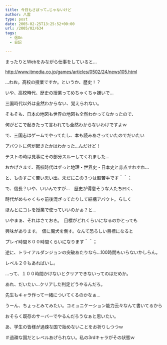 ```yaml
---
title: 今日もさぼって…じゃないけど
author: 八雲
type: post
date: 2005-02-25T13:25:52+00:00
url: /2005/02/634
tags:
  - 信On
  - 日記

---
```

まったりとWebをみながら仕事をしていると…
  
http://www.itmedia.co.jp/games/articles/0502/24/news105.html

…わお。高校の授業ですか。というか、歴史！？
  
いや、高校時代、歴史の授業ってめちゃくちゃ嫌いで…
  
三国時代以外は全然わからない、覚えられない。
  
そもそも、日本の地図も世界の地図も全然わかってなかったので、
  
何がどこで起きたって言われても全然わからないわけですよｗ
  
で、三国志はゲームでやってたし、本も読みあさっていたのでだいたい
  
アバウトに何が起きたかはわかった…んだけど！
  
テストの時は見事にその部分スルーしてくれました…
  
おかげさまで、高校時代はずっと地理・世界史・日本史と赤点すれすれ…
  
と、ものすごく苦い思い出。未だにこの３つは超苦手です＾＾；

で、信長？いや、いいんですが…　歴史が得意そうな人たち曰く、
  
時代がめちゃくちゃ前後混ざってたりして結構アバウト。らしく
  
ほんとにコレを授業で使っていいのかぁ？と…
  
いやまぁ、それはさておき。　目標がどれくらいになるのかとっても
  
興味があります。　仮に魔犬を倒す。なんて恐ろしい目標になると
  
プレイ時間８００時間くらいになります＾＾；
  
逆に、トライアルダンジョンの突破あたりなら…100時間もいらないかしらん。
  
レベル２０もあればいし。
  
…って、１００時間かけないとクリアできないってのはだめか。
  
あれ、だいたい…クリアした判定どうやるんだろ。
  
先生もキャラ作って一緒についてくるのかなぁ…

うーん、ちょっとみてみたい。コミュニケーション能力云々なんて書いてるから
  
おそらく既存のサーバーでやるんだろうなぁと思いたい。
  
あ、学生の皆様が過疎な国で始めないことをお祈りしつつｗ
  
＃過疎な国だとレベルあげられない。私の3rdキャラがその状態ｗ
